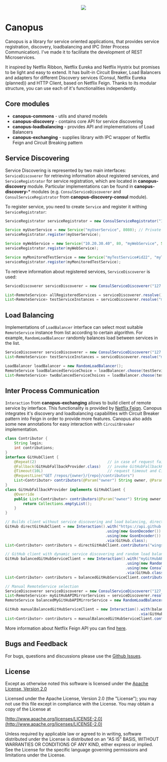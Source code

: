 <p align="center">
   <img src="https://drive.google.com/uc?id=0B54N87Pu1jNTSG9SU0ItX3BZM00&authuser=0&export=download">
</p>

# Canopus
Canopus is a library for service oriented applications, that provides service registration, discovery, loadbalancing and IPC (Inter Process Communication). I've made it to facilitate the development of REST Microservices.

It inspired by Netflix Ribbon, Netflix Eureka and Netflix Hystrix but promises to be light and easy to extend. It has built-in Circuit Breaker, Load Balancers and adapters for different Discovery services (Consul, Netflix Eureka (planned)) and HTTP Client, based on Netflix Feign. Thanks to its modular structure, you can use each of it's functionalities independently.

## Core modules
- **canopus-commons** - utils and shared models
- **canopus-discovery** - contains core API for service discovering
- **canopus-loadbalancing** - provides API and implementations of Load Balancers
- **canopus-exchanging** - supplies library with IPC wrapper of Netflix Feign and Circuit Breaking pattern


## Service Discovering
Service Discovering is represented by two main interfaces: ```ServiceDiscoverer``` for retrieving information about registered services, and ```ServiceRegistrator``` for service registration, which are located in **canopus-discovery** module. Particular implementations can be found in **canopus-discovery-*** modules (e.g. ```ConsulServiceDiscoverer``` and ```ConsulServiceRegistrator``` from **canopus-discovery-consul** module).

To register service, you need to create ```Service``` and register it withing ```ServiceRegistrator```:
```java
ServiceRegistrator serviceRegistrator = new ConsulServiceRegistrator("127.0.0.1");

Service myUserService = new Service("myUserService", 8080); // Private IP auto-detecting, service id auto-generating
serviceRegistrator.register(myUserService);

Service myWebService = new Service("10.20.30.40", 80, "myWebService", Service.Protocol.HTTPS);
serviceRegistrator.register(myWebService);

Service myMonitoredTestService = new Service("myTestService#id22", "myTestService", "10.40.21.11", 123, Service.Protocol.HTTPS, 20, 4);// Heartbeat interval = 20, timeout = 4
serviceRegistrator.register(myMonitoredTestService);
```

To retrieve information about registered services, ```ServiceDiscoverer``` is used:
```java
ServiceDiscoverer serviceDiscoverer = new ConsulServiceDiscoverer("127.0.0.1");

List<RemoteService> allRegisteredServices = serviceDiscoverer.resolve();
List<RemoteService> testServiceInstances = serviceDiscoverer.resolve("myTestServiceName");
```

## Load Balancing
Implementations of ```LoadBalancer``` interface can select most suitable ```RemoteService``` instance from list according to certain algorithm. For example, ```RandomLoadBalancer``` randomly balances load between services in the list.
```java
ServiceDiscoverer serviceDiscoverer = new ConsulServiceDiscoverer("127.0.0.1");
List<RemoteService> testServiceInstances = serviceDiscoverer.resolve("myTestServiceName");

LoadBalancer loadBalancer = new RandomLoadBalancer();
RemoteService loadBalancedServiceChoice = loadBalancer.choose(testServiceInstances);
List<RemoteService> twoBalancedServiceChoices = loadBalancer.choose(testServiceInstances, 2);
```

## Inter Process Communication
```Interaction``` from **canopus-exchanging** allows to build client of remote service by interface. This functionality is provided by [Netflix Feign](https://github.com/Netflix/feign). Canopus integrates it's discovery and loadbalancing capabilities with Circuit Breaker pattern into Feign in order to provide more features. Canopus also adds some new annotations for easy interaction with ```CircuitBreaker``` implementation.
```java
class Contributor {
    String login;
    int contributions;
}
interface GitHubClient {
    @Repeat(2)                                // in case of request failure, repeat request 2 times
    @Fallback(GitHubFallbackProvider.class)   // invoke GitHubFallbackProvider#contributors after 2 failed attempts
    @Timeout(10L)                             // request timeout and CircuitBreaker release timeout
    @RequestLine("GET /repos/{owner}/{repo}/contributors")
    List<Contributor> contributors(@Param("owner") String owner, @Param("repo") String repo);
}
class GitHubFallbackProvider implements GitHubClient {
    @Override
    public List<Contributor> contributors(@Param("owner") String owner, @Param("repo") String repo) {
        return Collections.emptyList();
    }
}

// Builds client without service discovering and load balancing, direct url
GitHub directGitHubClient = new Interaction().with("https://api.github.com")
                                             .using(new GsonDecoder())   // optional, GsonDecoder is default
                                             .using(new GsonEncoder())   // optional, default
                                             .via(GitHub.class);
List<Contributor> contributors = directGitHubClient.contributors("wingsofovnia", "canopus");

// GitHub client with dynamic service discovering and random load balancing
GitHub balancedGitHubServiceClient = new Interaction().with("myGitHubAPIMirrorService")
                                                      .using(new RandomLoadBalancer())
                                                      .using(new ConsulServiceDiscoverer("127.0.0.1"))
                                                      .via(GitHub.class);
List<Contributor> contributors = balancedGitHubServiceClient.contributors("wingsofovnia", "canopus");

// Manual RemoteService selection
ServiceDiscoverer serviceDiscoverer = new ConsulServiceDiscoverer("127.0.0.1");
List<RemoteService> myGitHubAPIMirrorServices = serviceDiscoverer.resolve("myGitHubAPIMirrorService");
RemoteService balancedMyGitHubAPIMirrorService = new RandomLoadBalancer().choose(myGitHubAPIMirrorServices);

GitHub manualBalancedGitHubServiceClient = new Interaction().with(balancedMyGitHubAPIMirrorService)
                                                            .via(GitHub.class);
List<Contributor> contributors = manualBalancedGitHubServiceClient.contributors("wingsofovnia", "canopus");
```

More information about Netflix Feign API you can find [here](https://github.com/Netflix/feign/blob/master/README.md).

## Bugs and Feedback
For bugs, questions and discussions please use the [Github Issues](https://github.com/wingsofovnia/canopus/issues).

## License
Except as otherwise noted this software is licensed under the [Apache License, Version 2.0](http://www.apache.org/licenses/LICENSE-2.0)

Licensed under the Apache License, Version 2.0 (the "License"); you may not use this file except in compliance with the License. You may obtain a copy of the License at

[http://www.apache.org/licenses/LICENSE-2.0](http://www.apache.org/licenses/LICENSE-2.0)

Unless required by applicable law or agreed to in writing, software distributed under the License is distributed on an "AS IS" BASIS, WITHOUT WARRANTIES OR CONDITIONS OF ANY KIND, either express or implied. See the License for the specific language governing permissions and limitations under the License.
